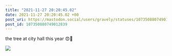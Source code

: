 ```yaml
---
title: "2021-11-27 20:20:45.02"
date: 2021-11-27 20:20:45.02 +00
post_uri: https://mastodon.social/users/gravely/statuses/107350880749012839
post_id: 107350880749012839
---
```

the tree at city hall this year 😍🎄


![](/images/107350880654836202.jpg)

